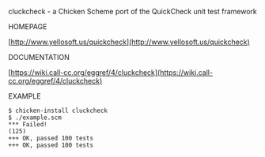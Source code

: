 cluckcheck - a Chicken Scheme port of the QuickCheck unit test framework

HOMEPAGE

[http://www.yellosoft.us/quickcheck](http://www.yellosoft.us/quickcheck)

DOCUMENTATION

[https://wiki.call-cc.org/eggref/4/cluckcheck](https://wiki.call-cc.org/eggref/4/cluckcheck)

EXAMPLE

	$ chicken-install cluckcheck
	$ ./example.scm
	*** Failed!
	(125)
	+++ OK, passed 100 tests
	+++ OK, passed 100 tests
